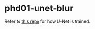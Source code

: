 # phd01-unet-blur

Refer to [this repo](https://github.com/lynerlwl/DeepSpray-UNet) for how U-Net is trained.
